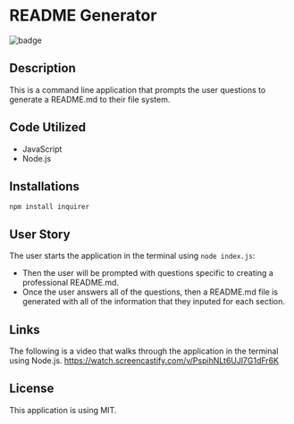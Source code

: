 # README Generator
![badge](https://img.shields.io/static/v1?label=license&message=MIT&color=blue)

## Description
This is a command line application that prompts the user questions to generate a README.md to their file system.

## Code Utilized
* JavaScript
* Node.js

## Installations
`npm install inquirer`

## User Story
The user starts the application in the terminal using `node index.js`:
* Then the user will be prompted with questions specific to creating a professional README.md.
* Once the user answers all of the questions, then a README.md file is generated with all of the information that they inputed for each section.

## Links
The following is a video that walks through the application in the terminal using Node.js.
https://watch.screencastify.com/v/PspihNLt6UJl7G1dFr6K

## License

This application is using MIT.